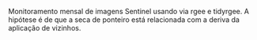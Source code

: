 Monitoramento mensal de imagens Sentinel usando via rgee e tidyrgee.
A hipótese é de que a seca de ponteiro está relacionada com a deriva da aplicação de vizinhos. 
